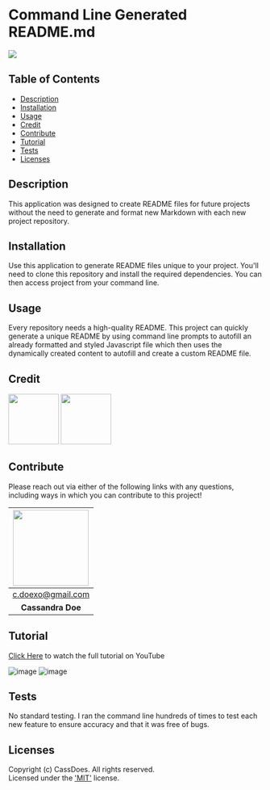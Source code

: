 

  # Command Line Generated README.md
  [<img src="https://img.shields.io/badge/License-MIT-yellow.svg"/>](https://www.mit.edu/~amini/LICENSE.md)

  ## Table of Contents
  - [Description](#description)
  - [Installation](#installation)
  - [Usage](#usage)
  - [Credit](#credit)
  - [Contribute](#contribute)
  - [Tutorial](#tutorial)
  - [Tests](#tests)
  - [Licenses](#licenses)

  ## Description
  This application was designed to create README files for future projects without the need to generate and format new Markdown with each new project repository.

  ## Installation
  Use this application to generate README files unique to your project. You'll need to clone this repository and install the required dependencies. You can then access project from your command line.

  ## Usage
  Every repository needs a high-quality README. This project can quickly generate a unique README by using command line prompts to autofill an already formatted and styled Javascript file which then uses the dynamically created content to autofill and create a custom README file.

  ## Credit  
  [<img src="https://github.com/Xandromus.png?" width="100"/>](https://github.com/Xandromus)  [<img src="https://github.com/gchoi2u.png?" width="100"/>](https://github.com/gchoi2u)
  
  ## Contribute 
  Please reach out via either of the following links with any questions, including ways in which
  you can contribute to this project!

  | [<img src="https://github.com/cassdoes.png?" width="150"/>](https://github.com/cassdoes) |
  | :-: |
  | c.doexo@gmail.com |
  | **Cassandra Doe** |

  ## Tutorial
  [Click Here](https://www.youtube.com/watch?v=FP_-FNbvuDI) to watch the full tutorial on YouTube  
  
  ![image](https://user-images.githubusercontent.com/96797348/162356680-0e532113-bc34-415f-b2cf-6a5c36f178f2.png)
![image](https://user-images.githubusercontent.com/96797348/162356732-6fd6a240-5044-45cd-817a-dff54d592454.png)  

  ## Tests
  No standard testing. I ran the command line hundreds of times to test each new feature to ensure accuracy and that it was free of bugs.

  ## Licenses
  Copyright (c) CassDoes. All rights reserved.  
  Licensed under the ['MIT'](https://www.mit.edu/~amini/LICENSE.md) license.

  